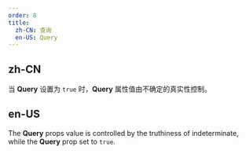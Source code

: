 ```yaml
---
order: 8
title:
  zh-CN: 查询
  en-US: Query
---
```


## zh-CN

当 **Query** 设置为 `true` 时，**Query** 属性值由不确定的真实性控制。

## en-US

The **Query** props value is controlled by the truthiness of indeterminate, while the **Query** prop set to `true`.
